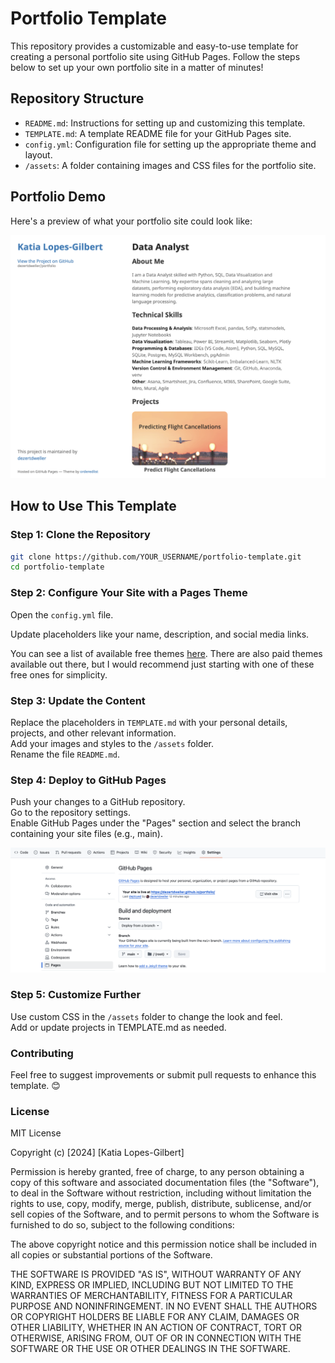 # Portfolio Template

This repository provides a customizable and easy-to-use template for creating a personal portfolio site using GitHub Pages. Follow the steps below to set up your own portfolio site in a matter of minutes!

## Repository Structure
- `README.md`: Instructions for setting up and customizing this template.
- `TEMPLATE.md`: A template README file for your GitHub Pages site.
- `config.yml`: Configuration file for setting up the appropriate theme and layout.
- `/assets`: A folder containing images and CSS files for the portfolio site.

## Portfolio Demo

Here's a preview of what your portfolio site could look like:

[![Portfolio Demo](https://github.com/dezertdweller/portfolio/blob/main/assets/photos/portfolio-screenshot.jpg?raw=true)](https://dezertdweller.github.io/portfolio/)

## How to Use This Template 

### Step 1: Clone the Repository
```bash
git clone https://github.com/YOUR_USERNAME/portfolio-template.git
cd portfolio-template
```
### Step 2: Configure Your Site with a Pages Theme
Open the `config.yml` file.

Update placeholders like your name, description, and social media links.

You can see a list of available free themes [here](https://pages.github.com/themes/). There are also paid themes available out there, but I would recommend just starting with one of these free ones for simplicity. 

### Step 3: Update the Content
Replace the placeholders in `TEMPLATE.md` with your personal details, projects, and other relevant information.\
Add your images and styles to the `/assets` folder.\
Rename the file `README.md`.

### Step 4: Deploy to GitHub Pages
Push your changes to a GitHub repository.\
Go to the repository settings.\
Enable GitHub Pages under the "Pages" section and select the branch containing your site files (e.g., main).

![settings-details](https://github.com/dezertdweller/portfolio/blob/main/assets/photos/pages-settings.jpg?raw=true)

### Step 5: Customize Further
Use custom CSS in the `/assets` folder to change the look and feel.\
Add or update projects in TEMPLATE.md as needed.

### Contributing
Feel free to suggest improvements or submit pull requests to enhance this template. 😊

### License
MIT License

Copyright (c) [2024] [Katia Lopes-Gilbert]

Permission is hereby granted, free of charge, to any person obtaining a copy
of this software and associated documentation files (the "Software"), to deal
in the Software without restriction, including without limitation the rights
to use, copy, modify, merge, publish, distribute, sublicense, and/or sell
copies of the Software, and to permit persons to whom the Software is
furnished to do so, subject to the following conditions:

The above copyright notice and this permission notice shall be included in all
copies or substantial portions of the Software.

THE SOFTWARE IS PROVIDED "AS IS", WITHOUT WARRANTY OF ANY KIND, EXPRESS OR
IMPLIED, INCLUDING BUT NOT LIMITED TO THE WARRANTIES OF MERCHANTABILITY,
FITNESS FOR A PARTICULAR PURPOSE AND NONINFRINGEMENT. IN NO EVENT SHALL THE
AUTHORS OR COPYRIGHT HOLDERS BE LIABLE FOR ANY CLAIM, DAMAGES OR OTHER
LIABILITY, WHETHER IN AN ACTION OF CONTRACT, TORT OR OTHERWISE, ARISING FROM,
OUT OF OR IN CONNECTION WITH THE SOFTWARE OR THE USE OR OTHER DEALINGS IN THE
SOFTWARE.
